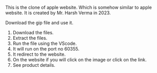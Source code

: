 This is the clone of apple website. Which is somehow similar to apple website. 
It is created by Mr. Harsh Verma in 2023.

Download the gip file and  use it.
  1. Download the files.
  2. Extract the files.
  3. Run the file using the VScode.
  4. It will run on the port no 60355.
  5. It redirect to the website.
  6. On the website if you will click on the image or click on the link.
  7. See product details.
